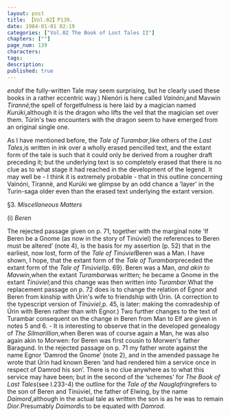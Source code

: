 ```yaml
---
layout: post
title: 【Vol.02】P139.
date: 1984-01-01 02:19
categories: ["Vol.02 The Book of Lost Tales II"]
chapters: [""]
page_num: 139
characters: 
tags: 
description: 
published: true
---
```


<p style="text-indent: 0;">
<I>end</I>of the fully-written Tale may seem surprising, but he clearly used these books in a rather eccentric way.) Nienóri is here called <I>Vainóni</I>,and Mavwin <I>Tirannë;</I>the spell of forgetfulness is here laid by a magician named <I>Kurúki</I>,although it is the dragon who lifts the veil that the magician set over them. Túrin's two encounters with the dragon seem to have emerged from an original single one.
</p>

As I have mentioned before, the <I>Tale of Turambar</I>,like others of the <I>Last Tales</I>,is written in ink over a wholly erased pencilled text, and the extant form of the tale is such that it could only be derived from a rougher draft preceding it; but the underlying text is so completely erased that there is no clue as to what stage it had reached in the development of the legend. It may well be - I think it is extremely probable - that in this outline concerning Vainóni, Tirannë, and Kurúki we glimpse by an odd chance a ‘layer’ in the Turin-saga older even than the erased text underlying the extant version.

§3.   <I>Miscellaneous Matters</I>

(i)    <I>Beren</I>

The rejected passage given on p. 71, together with the marginal note ‘If Beren be a Gnome (as now in the story of Tinúviel) the references to Beren must be altered’ (note 4), is the basis for my assertion (p. 52) that in the earliest, now lost, form of the <I>Tale of Tinúviel</I>Beren was a Man. I have shown, I hope, that the extant form of the <I>Tale of Turambar</I>preceded the extant form of the <I>Tale of Tinúviel</I>(p. 69). Beren was a Man, <I>and akin to Mavwin</I>,when the extant <I>Turambar</I>was written; he became a Gnome in the extant <I>Tinúviel;</I>and this change was then written into <I>Turambar</I>.What the replacement passage on p. 72 does is to change the relation of Egnor and Beren from kinship with Úrin's wife to friendship with Úrin. (A correction to the typescript version of <I>Tinúviel</I>,p. 45, is later: making the comradeship of Úrin with Beren rather than with Egnor.) Two further changes to the text of Turambar consequent on the change in Beren from Man to Elf are given in notes 5 and 6. - It is interesting to observe that in the developed genealogy of <I>The Silmarillion</I>,when Beren was of course again a Man, he was also again akin to Morwen: for Beren was first cousin to Morwen's father Baragund. In the rejected passage on p. 71 my father wrote against the name Egnor ‘Damrod the Gnome’ (note 2), and in the amended passage he wrote that Úrin had known Beren ‘and had rendered him a service once in respect of Damrod his son’. There is no clue anywhere as to what this service may have been; but in the second of the ‘schemes' for <I>The Book of Last Tales</I>(see I.233-4) the outline for the <I>Tale of the Nauglafring</I>refers to the son of Beren and Tinúviel, the father of Elwing, by the name <I>Daimord</I>,although in the actual tale as written the son is as he was to remain <I>Dior</I>.Presumably <I>Daimord</I>is to be equated with <I>Damrod</I>.

